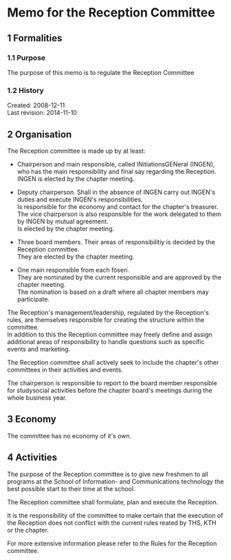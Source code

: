 # Memo for the Reception Committee

## 1 Formalities
### 1.1 Purpose
The purpose of this memo is to regulate the Reception Committee

### 1.2 History
Created: 2008-12-11  
Last revision: 2014-11-10

## 2 Organisation
The Reception committee is made up by at least:

- Chairperson and main responsible, called INitiationsGENeral (INGEN), who has the main responsibility and final say regarding the Reception.  
  INGEN is elected by the chapter meeting.

- Deputy chairperson. Shall in the absence of INGEN carry out INGEN's duties and execute INGEN's responsibilities.  
  Is responsible for the economy and contact for the chapter's treasurer.  
  The vice chairperson is also responsible for the work delegated to them by INGEN by mutual agreement.  
  Is elected by the chapter meeting.

- Three board members. Their areas of responsibilitiy is decided by the Reception committee.  
  They are elected by the chapter meeting.

- One main responsible from each föseri.  
  They are nominated by the current responsible and are approved by the chapter meeting.  
  The nomination is based on a draft where all chapter members may participate.

The Reception's management/leadership, regulated by the Reception's rules, are themselves responsible for creating the structure within the committee.  
In addition to this the Reception committee may freely define and assign additional areas of responsibility to handle questions such as specific events and marketing.

The Reception committee shall actively seek to include the chapter's other committees in their activities and events.

The chairperson is responsible to report to the board member responsible for studysocial activities before the chapter board's meetings during the whole business year.

## 3 Economy
The committee has no economy of it's own.

## 4 Activities
The purpose of the Reception committee is to give new freshmen to all programs at the School of Information- and Communications technology the best possible start to their time at the school.

The Reception committee shall formulate, plan and execute the Reception.

It is the responsibility of the committee to make certain that the execution of the Reception does not conflict with the current rules reated by THS, KTH or the chapter.

For more extensive information please refer to the Rules for the Reception committee.
